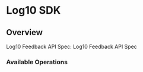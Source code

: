 # Log10 SDK


## Overview

Log10 Feedback API Spec: Log10 Feedback API Spec

### Available Operations

